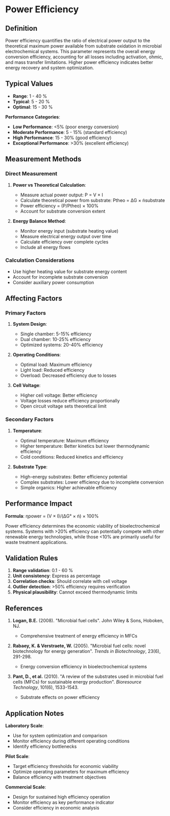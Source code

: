 <!--
Parameter ID: power_efficiency
Category: electrical
Generated: 2025-01-16T11:10:00.000Z
-->

# Power Efficiency

## Definition

Power efficiency quantifies the ratio of electrical power output to the
theoretical maximum power available from substrate oxidation in microbial
electrochemical systems. This parameter represents the overall energy conversion
efficiency, accounting for all losses including activation, ohmic, and mass
transfer limitations. Higher power efficiency indicates better energy recovery
and system optimization.

## Typical Values

- **Range**: 1 - 40 %
- **Typical**: 5 - 20 %
- **Optimal**: 15 - 30 %

**Performance Categories**:

- **Low Performance**: <5% (poor energy conversion)
- **Moderate Performance**: 5 - 15% (standard efficiency)
- **High Performance**: 15 - 30% (good efficiency)
- **Exceptional Performance**: >30% (excellent efficiency)

## Measurement Methods

### Direct Measurement

1. **Power vs Theoretical Calculation**:
   - Measure actual power output: P = V × I
   - Calculate theoretical power from substrate: Ptheo = ΔG × ṅsubstrate
   - Power efficiency = (P/Ptheo) × 100%
   - Account for substrate conversion extent

2. **Energy Balance Method**:
   - Monitor energy input (substrate heating value)
   - Measure electrical energy output over time
   - Calculate efficiency over complete cycles
   - Include all energy flows

### Calculation Considerations

- Use higher heating value for substrate energy content
- Account for incomplete substrate conversion
- Consider auxiliary power consumption

## Affecting Factors

### Primary Factors

1. **System Design**:
   - Single chamber: 5-15% efficiency
   - Dual chamber: 10-25% efficiency
   - Optimized systems: 20-40% efficiency

2. **Operating Conditions**:
   - Optimal load: Maximum efficiency
   - Light load: Reduced efficiency
   - Overload: Decreased efficiency due to losses

3. **Cell Voltage**:
   - Higher cell voltage: Better efficiency
   - Voltage losses reduce efficiency proportionally
   - Open circuit voltage sets theoretical limit

### Secondary Factors

1. **Temperature**:
   - Optimal temperature: Maximum efficiency
   - Higher temperature: Better kinetics but lower thermodynamic efficiency
   - Cold conditions: Reduced kinetics and efficiency

2. **Substrate Type**:
   - High-energy substrates: Better efficiency potential
   - Complex substrates: Lower efficiency due to incomplete conversion
   - Simple organics: Higher achievable efficiency

## Performance Impact

**Formula**: ηpower = (V × I)/(ΔG° × ṅ) × 100%

Power efficiency determines the economic viability of bioelectrochemical
systems. Systems with >20% efficiency can potentially compete with other
renewable energy technologies, while those <10% are primarily useful for waste
treatment applications.

## Validation Rules

1. **Range validation**: 0.1 - 60 %
2. **Unit consistency**: Express as percentage
3. **Correlation checks**: Should correlate with cell voltage
4. **Outlier detection**: >50% efficiency requires verification
5. **Physical plausibility**: Cannot exceed thermodynamic limits

## References

1. **Logan, B.E.** (2008). "Microbial fuel cells". John Wiley & Sons, Hoboken,
   NJ.
   - Comprehensive treatment of energy efficiency in MFCs

2. **Rabaey, K. & Verstraete, W.** (2005). "Microbial fuel cells: novel
   biotechnology for energy generation". _Trends in Biotechnology_, 23(6),
   291-298.
   - Energy conversion efficiency in bioelectrochemical systems

3. **Pant, D., et al.** (2010). "A review of the substrates used in microbial
   fuel cells (MFCs) for sustainable energy production". _Bioresource
   Technology_, 101(6), 1533-1543.
   - Substrate effects on power efficiency

## Application Notes

**Laboratory Scale**:

- Use for system optimization and comparison
- Monitor efficiency during different operating conditions
- Identify efficiency bottlenecks

**Pilot Scale**:

- Target efficiency thresholds for economic viability
- Optimize operating parameters for maximum efficiency
- Balance efficiency with treatment objectives

**Commercial Scale**:

- Design for sustained high efficiency operation
- Monitor efficiency as key performance indicator
- Consider efficiency in economic analysis

